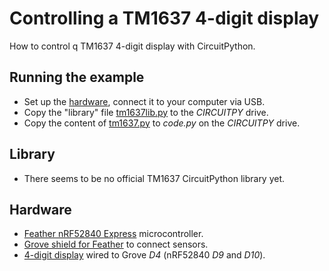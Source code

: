 # Controlling a TM1637 4-digit display
How to control q TM1637 4-digit display with CircuitPython.

## Running the example
* Set up the [hardware](#Hardware), connect it to your computer via USB.
* Copy the "library" file [tm1637lib.py](tm1637lib.py) to the _CIRCUITPY_ drive.
* Copy the content of [tm1637.py](tm1637.py) to _code.py_ on the _CIRCUITPY_ drive.

## Library
* There seems to be no official TM1637 CircuitPython library yet.

## Hardware
* [Feather nRF52840 Express](https://github.com/fhnw-imvs/fhnw-idb/wiki/Feather-nRF52840-Express) microcontroller.
* [Grove shield for Feather](https://github.com/fhnw-imvs/fhnw-idb/wiki/Grove-Adapters#grove-shield-for-feather) to connect sensors.
* [4-digit display](https://github.com/fhnw-imvs/fhnw-idb/wiki/Grove-Actuators#4-digit-display-tm1637) wired to Grove _D4_ (nRF52840 _D9_ and _D10_).
